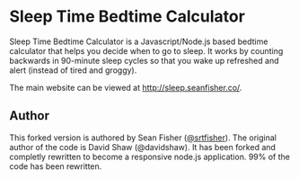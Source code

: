 Sleep Time Bedtime Calculator
===================

Sleep Time Bedtime Calculator is a Javascript/Node.js based bedtime calculator that helps you decide when to go to sleep. It works by counting backwards in 90-minute sleep cycles so that you wake up refreshed and alert (instead of tired and groggy).

The main website can be viewed at <http://sleep.seanfisher.co/>.

## Author
This forked version is authored by Sean Fisher ([@srtfisher](http://twitter.com/srtfisher)). The original author of the code is David Shaw (@davidshaw). It has been forked and completly rewritten to become a responsive node.js application. 99% of the code has been rewritten.